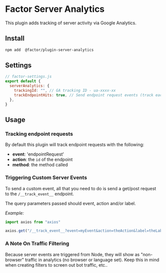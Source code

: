 # Factor Server Analytics

This plugin adds tracking of server activity via Google Analytics.

## Install

```bash
npm add  @factor/plugin-server-analytics
```

## Settings

```js
// factor-settings.js
export default {
  serverAnalytics: {
    trackingId: "", // GA tracking ID - ua-xxxx-xx
    trackEndpointHits: true, // Send endpoint request events (track each endpoint request)
  },
}
```

## Usage

### Tracking endpoint requests

By default this plugin will track endpoint requests with the following:

- **event**: 'endpointRequest'
- **action**: the `id` of the endpoint
- **method**: the method called

### Triggering Custom Server Events

To send a custom event, all that you need to do is send a get/post request to the `/__track_event__` endpoint.

The query parameters passed should event, action and/or label.

_Example:_

```js
import axios from "axios"

axios.get("/__track_event__?event=myEvent&action=theAction&label=theLabel")
```

### A Note On Traffic Filtering

Because server events are triggered from Node, they will show as "non-browser" traffic in analytics (no browser or language set). Keep this in mind when creating filters to screen out bot traffic, etc..
